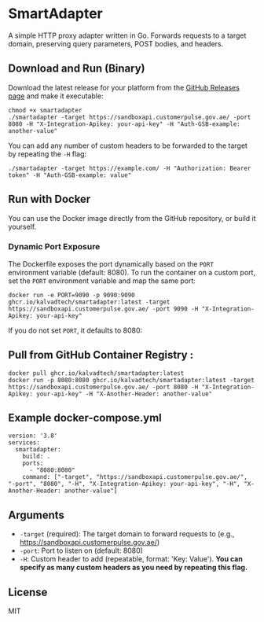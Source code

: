 # SmartAdapter

A simple HTTP proxy adapter written in Go. Forwards requests to a target domain, preserving query parameters, POST bodies, and headers.

## Download and Run (Binary)

Download the latest release for your platform from the [GitHub Releases page](https://github.com/KalvadTech/SmartAdapter/releases) and make it executable:

```
chmod +x smartadapter
./smartadapter -target https://sandboxapi.customerpulse.gov.ae/ -port 8080 -H "X-Integration-Apikey: your-api-key" -H "Auth-GSB-example: another-value"
```

You can add any number of custom headers to be forwarded to the target by repeating the `-H` flag:

```
./smartadapter -target https://example.com/ -H "Authorization: Bearer token" -H "Auth-GSB-example: value"
```

## Run with Docker

You can use the Docker image directly from the GitHub repository, or build it yourself.

### Dynamic Port Exposure

The Dockerfile exposes the port dynamically based on the `PORT` environment variable (default: 8080). To run the container on a custom port, set the `PORT` environment variable and map the same port:

```
docker run -e PORT=9090 -p 9090:9090 ghcr.io/kalvadtech/smartadapter:latest -target https://sandboxapi.customerpulse.gov.ae/ -port 9090 -H "X-Integration-Apikey: your-api-key"
```

If you do not set `PORT`, it defaults to 8080:


## Pull from GitHub Container Registry :

```
docker pull ghcr.io/kalvadtech/smartadapter:latest
docker run -p 8080:8080 ghcr.io/kalvadtech/smartadapter:latest -target https://sandboxapi.customerpulse.gov.ae/ -port 8080 -H "X-Integration-Apikey: your-api-key" -H "X-Another-Header: another-value"
```

## Example docker-compose.yml

```
version: '3.8'
services:
  smartadapter:
    build: .
    ports:
      - "8080:8080"
    command: ["-target", "https://sandboxapi.customerpulse.gov.ae/", "-port", "8080", "-H", "X-Integration-Apikey: your-api-key", "-H", "X-Another-Header: another-value"]
```

## Arguments
- `-target` (required): The target domain to forward requests to (e.g., https://sandboxapi.customerpulse.gov.ae/)
- `-port`: Port to listen on (default: 8080)
- `-H`: Custom header to add (repeatable, format: 'Key: Value'). **You can specify as many custom headers as you need by repeating this flag.**

## License
MIT
